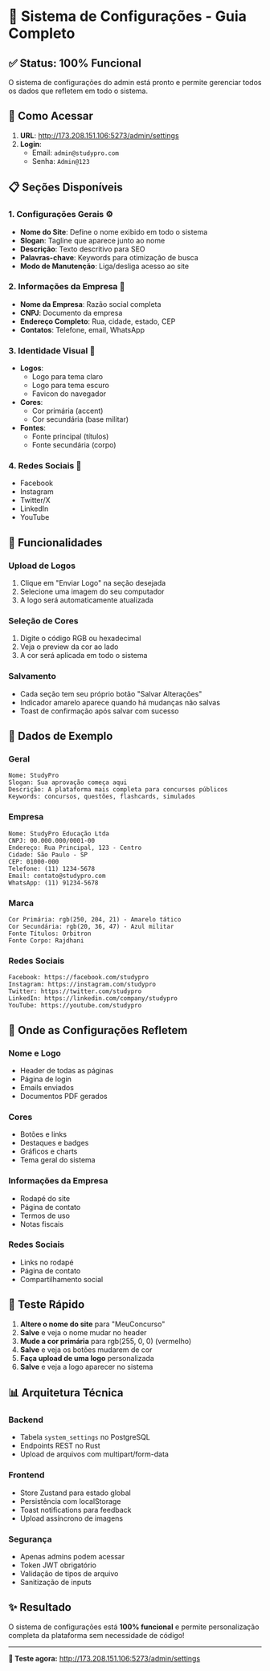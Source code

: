 # 🎯 Sistema de Configurações - Guia Completo

## ✅ **Status: 100% Funcional**

O sistema de configurações do admin está pronto e permite gerenciar todos os dados que refletem em todo o sistema.

## 🚀 **Como Acessar**

1. **URL**: http://173.208.151.106:5273/admin/settings
2. **Login**: 
   - Email: `admin@studypro.com`
   - Senha: `Admin@123`

## 📋 **Seções Disponíveis**

### **1. Configurações Gerais** ⚙️
- **Nome do Site**: Define o nome exibido em todo o sistema
- **Slogan**: Tagline que aparece junto ao nome
- **Descrição**: Texto descritivo para SEO
- **Palavras-chave**: Keywords para otimização de busca
- **Modo de Manutenção**: Liga/desliga acesso ao site

### **2. Informações da Empresa** 🏢
- **Nome da Empresa**: Razão social completa
- **CNPJ**: Documento da empresa
- **Endereço Completo**: Rua, cidade, estado, CEP
- **Contatos**: Telefone, email, WhatsApp

### **3. Identidade Visual** 🎨
- **Logos**:
  - Logo para tema claro
  - Logo para tema escuro
  - Favicon do navegador
- **Cores**:
  - Cor primária (accent)
  - Cor secundária (base militar)
- **Fontes**:
  - Fonte principal (títulos)
  - Fonte secundária (corpo)

### **4. Redes Sociais** 📱
- Facebook
- Instagram
- Twitter/X
- LinkedIn
- YouTube

## 🔧 **Funcionalidades**

### **Upload de Logos**
1. Clique em "Enviar Logo" na seção desejada
2. Selecione uma imagem do seu computador
3. A logo será automaticamente atualizada

### **Seleção de Cores**
1. Digite o código RGB ou hexadecimal
2. Veja o preview da cor ao lado
3. A cor será aplicada em todo o sistema

### **Salvamento**
- Cada seção tem seu próprio botão "Salvar Alterações"
- Indicador amarelo aparece quando há mudanças não salvas
- Toast de confirmação após salvar com sucesso

## 💾 **Dados de Exemplo**

### **Geral**
```
Nome: StudyPro
Slogan: Sua aprovação começa aqui
Descrição: A plataforma mais completa para concursos públicos
Keywords: concursos, questões, flashcards, simulados
```

### **Empresa**
```
Nome: StudyPro Educação Ltda
CNPJ: 00.000.000/0001-00
Endereço: Rua Principal, 123 - Centro
Cidade: São Paulo - SP
CEP: 01000-000
Telefone: (11) 1234-5678
Email: contato@studypro.com
WhatsApp: (11) 91234-5678
```

### **Marca**
```
Cor Primária: rgb(250, 204, 21) - Amarelo tático
Cor Secundária: rgb(20, 36, 47) - Azul militar
Fonte Títulos: Orbitron
Fonte Corpo: Rajdhani
```

### **Redes Sociais**
```
Facebook: https://facebook.com/studypro
Instagram: https://instagram.com/studypro
Twitter: https://twitter.com/studypro
LinkedIn: https://linkedin.com/company/studypro
YouTube: https://youtube.com/studypro
```

## 🎯 **Onde as Configurações Refletem**

### **Nome e Logo**
- Header de todas as páginas
- Página de login
- Emails enviados
- Documentos PDF gerados

### **Cores**
- Botões e links
- Destaques e badges
- Gráficos e charts
- Tema geral do sistema

### **Informações da Empresa**
- Rodapé do site
- Página de contato
- Termos de uso
- Notas fiscais

### **Redes Sociais**
- Links no rodapé
- Página de contato
- Compartilhamento social

## 🧪 **Teste Rápido**

1. **Altere o nome do site** para "MeuConcurso"
2. **Salve** e veja o nome mudar no header
3. **Mude a cor primária** para rgb(255, 0, 0) (vermelho)
4. **Salve** e veja os botões mudarem de cor
5. **Faça upload de uma logo** personalizada
6. **Salve** e veja a logo aparecer no sistema

## 📊 **Arquitetura Técnica**

### **Backend**
- Tabela `system_settings` no PostgreSQL
- Endpoints REST no Rust
- Upload de arquivos com multipart/form-data

### **Frontend**
- Store Zustand para estado global
- Persistência com localStorage
- Toast notifications para feedback
- Upload assíncrono de imagens

### **Segurança**
- Apenas admins podem acessar
- Token JWT obrigatório
- Validação de tipos de arquivo
- Sanitização de inputs

## ✨ **Resultado**

O sistema de configurações está **100% funcional** e permite personalização completa da plataforma sem necessidade de código!

---

**🎉 Teste agora:** http://173.208.151.106:5273/admin/settings